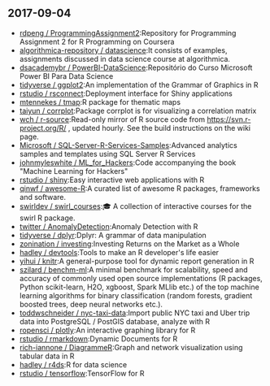 ## 2017-09-04

* [rdpeng / ProgrammingAssignment2](https://github.com/rdpeng/ProgrammingAssignment2):Repository for Programming Assignment 2 for R Programming on Coursera
* [algorithmica-repository / datascience](https://github.com/algorithmica-repository/datascience):It consists of examples, assignments discussed in data science course at algorithmica.
* [dsacademybr / PowerBI-DataScience](https://github.com/dsacademybr/PowerBI-DataScience):Repositório do Curso Microsoft Power BI Para Data Science
* [tidyverse / ggplot2](https://github.com/tidyverse/ggplot2):An implementation of the Grammar of Graphics in R
* [rstudio / rsconnect](https://github.com/rstudio/rsconnect):Deployment interface for Shiny applications
* [mtennekes / tmap](https://github.com/mtennekes/tmap):R package for thematic maps
* [taiyun / corrplot](https://github.com/taiyun/corrplot):Package corrplot is for visualizing a correlation matrix
* [wch / r-source](https://github.com/wch/r-source):Read-only mirror of R source code from https://svn.r-project.org/R/ , updated hourly. See the build instructions on the wiki page.
* [Microsoft / SQL-Server-R-Services-Samples](https://github.com/Microsoft/SQL-Server-R-Services-Samples):Advanced analytics samples and templates using SQL Server R Services
* [johnmyleswhite / ML_for_Hackers](https://github.com/johnmyleswhite/ML_for_Hackers):Code accompanying the book "Machine Learning for Hackers"
* [rstudio / shiny](https://github.com/rstudio/shiny):Easy interactive web applications with R
* [qinwf / awesome-R](https://github.com/qinwf/awesome-R):A curated list of awesome R packages, frameworks and software.
* [swirldev / swirl_courses](https://github.com/swirldev/swirl_courses):🎓 A collection of interactive courses for the swirl R package.
* [twitter / AnomalyDetection](https://github.com/twitter/AnomalyDetection):Anomaly Detection with R
* [tidyverse / dplyr](https://github.com/tidyverse/dplyr):Dplyr: A grammar of data manipulation
* [zonination / investing](https://github.com/zonination/investing):Investing Returns on the Market as a Whole
* [hadley / devtools](https://github.com/hadley/devtools):Tools to make an R developer's life easier
* [yihui / knitr](https://github.com/yihui/knitr):A general-purpose tool for dynamic report generation in R
* [szilard / benchm-ml](https://github.com/szilard/benchm-ml):A minimal benchmark for scalability, speed and accuracy of commonly used open source implementations (R packages, Python scikit-learn, H2O, xgboost, Spark MLlib etc.) of the top machine learning algorithms for binary classification (random forests, gradient boosted trees, deep neural networks etc.).
* [toddwschneider / nyc-taxi-data](https://github.com/toddwschneider/nyc-taxi-data):Import public NYC taxi and Uber trip data into PostgreSQL / PostGIS database, analyze with R
* [ropensci / plotly](https://github.com/ropensci/plotly):An interactive graphing library for R
* [rstudio / rmarkdown](https://github.com/rstudio/rmarkdown):Dynamic Documents for R
* [rich-iannone / DiagrammeR](https://github.com/rich-iannone/DiagrammeR):Graph and network visualization using tabular data in R
* [hadley / r4ds](https://github.com/hadley/r4ds):R for data science
* [rstudio / tensorflow](https://github.com/rstudio/tensorflow):TensorFlow for R
